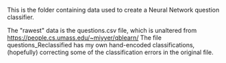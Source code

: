 This is the folder containing data used to create a Neural Network question classifier.

The "rawest" data is the questions.csv file, which is unaltered from https://people.cs.umass.edu/~miyyer/qblearn/
The file questions_Reclassified has my own hand-encoded classifications, (hopefully) correcting some of the classification errors in the original file.
